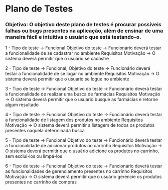 # Plano de Testes 

### Objetivo: O objetivo deste plano de testes é procurar possíveis falhas ou bugs presentes na aplicação, além de ensinar de uma maneira fácil e intuitiva o usuário que está testando-o.

 1 - Tipo de teste -> Funcional
   Objetivo do teste -> Funcionário deverá testar a funcionalidade de se cadastrar no ambiente
   Requisitos Motivação -> O sistema deverá permitir que o usuário se cadastre 

 2 - Tipo de teste -> Funcional;
   Objetivo do teste -> Funcionário deverá testar a funcionalidade de se logar no ambiente
   Requisitos Motivação -> O sistema deverá permitir que o usuário se logue no ambiente

 3 - Tipo de teste -> Funcional
   Objetivo do teste -> Funcionário deverá testar a funcionalidade de realizar uma busca de farmácias
   Requisitos Motivação -> O sistema deverá permitir que o usuário busque as farmácias e retorne algum resultado

 4 - Tipo de teste -> Funcional
   Objetivo do teste -> Funcionário deverá testar a funcionalidade de listagem dos produtos no ambiente
   Requisitos Motivação -> O sistema deverá permitir a listagem de todos os produtos presentes naquela determinada busca

 5 - Tipo de teste -> Funcional
   Objetivo do teste -> Funcionário deverá testar a funcionalidade de adicionar produtos no carrinho
   Requisitos Motivação -> O sistema deverá permitir que o usuário adicione os produtos no carrinho, sem excluí-los ou limpá-los

 6 - Tipo de teste -> Funcional
   Objetivo do teste -> Funcionário deverá testar as funcionalidades de gerenciamento presentes no carrinho
   Requisitos Motivação -> O sistema deverá permitir que o usuário gerencie os produtos presentes no carrinho de compras
   



